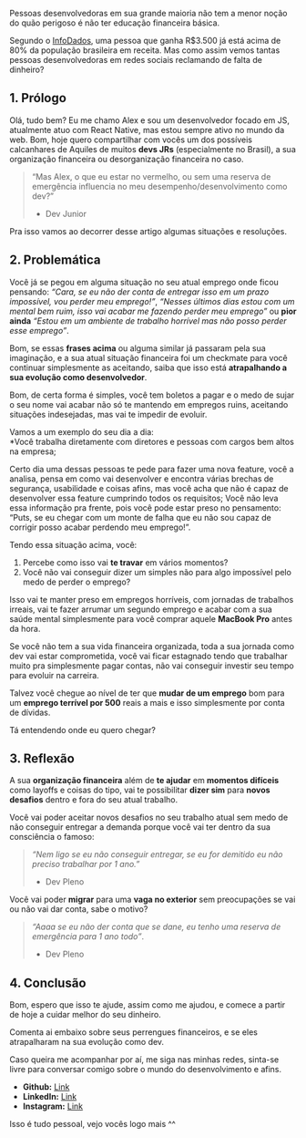 Pessoas desenvolvedoras em sua grande maioria não tem a menor noção do quão perigoso é não ter educação financeira básica.

Segundo o [InfoDados](https://www.infodados.com/2022/06/calculadora-de-renda-brasil.html), uma pessoa que ganha R$3.500 já está acima de 80% da população brasileira em receita. Mas como assim vemos tantas pessoas desenvolvedoras em redes sociais reclamando de falta de dinheiro?
## 1. Prólogo

Olá, tudo bem? Eu me chamo Alex e sou um desenvolvedor focado em JS, atualmente atuo com React Native, mas estou sempre ativo no mundo da web. Bom, hoje quero compartilhar com vocês um dos possíveis calcanhares de Aquiles de muitos **devs JRs** (especialmente no Brasil), a sua organização financeira ou desorganização financeira no caso. 


> “Mas Alex, o que eu estar no vermelho, ou sem uma reserva de emergência influencia no meu desempenho/desenvolvimento como dev?” 
> - Dev Junior 

Pra isso vamos ao decorrer desse artigo algumas situações e resoluções.

## 2. Problemática

Você já se pegou em alguma situação no seu atual emprego onde ficou pensando: _“Cara, se eu não der conta de entregar isso em um prazo impossível, vou perder meu emprego!”_, _“Nesses últimos dias estou com um mental bem ruim, isso vai acabar me fazendo perder meu emprego”_ ou **pior ainda** _“Estou em um ambiente de trabalho horrível mas não posso perder esse emprego”_.

Bom, se essas **frases acima** ou alguma similar já passaram pela sua imaginação, e a sua atual situação financeira foi um checkmate para você continuar simplesmente as aceitando, saiba que isso está **atrapalhando a sua evolução como desenvolvedor**.


Bom, de certa forma é simples, você tem boletos a pagar e o medo de sujar o seu nome vai acabar não só te mantendo em empregos ruins, aceitando situações indesejadas, mas vai te impedir de evoluir.

Vamos a um exemplo do seu dia a dia:  
*Você trabalha diretamente com diretores e pessoas com cargos bem altos na empresa;

Certo dia uma dessas pessoas te pede para fazer uma nova feature, você a analisa, pensa em como vai desenvolver e encontra várias brechas de segurança, usabilidade e coisas afins, mas você acha que não é capaz de desenvolver essa feature cumprindo todos os requisitos;
Você não leva essa informação pra frente, pois você pode estar preso no pensamento: 
“Puts, se eu chegar com um monte de falha que eu não sou capaz de corrigir posso acabar perdendo meu emprego!”.

Tendo essa situação acima, você:

1. Percebe como isso vai **te travar** em vários momentos? 
2. Você não vai conseguir dizer um simples não para algo impossível pelo medo de perder o emprego?

Isso vai te manter preso em empregos horríveis, com jornadas de trabalhos irreais, vai te fazer arrumar um segundo emprego e acabar com a sua saúde mental simplesmente para você comprar aquele **MacBook Pro** antes da hora. 

Se você não tem a sua vida financeira organizada, toda a sua jornada como dev vai estar comprometida, você vai ficar estagnado tendo que trabalhar muito pra simplesmente pagar contas, não vai conseguir investir seu tempo para evoluir na carreira.

Talvez você chegue ao nível de ter que **mudar de um emprego** bom para um **emprego terrível por 500** reais a mais e isso simplesmente por conta de dívidas. 

Tá entendendo onde eu quero chegar?
## 3.  Reflexão

A sua **organização financeira** além de **te ajudar** em **momentos difíceis** como layoffs e coisas do tipo, vai te possibilitar **dizer sim** para **novos desafios** dentro e fora do seu atual trabalho. 

Você vai poder aceitar novos desafios no seu trabalho atual sem medo de não conseguir entregar a demanda porque você vai ter dentro da sua consciência o famoso:

> _“Nem ligo se eu não conseguir entregar, se eu for demitido eu não preciso trabalhar por 1 ano.”_
> - Dev Pleno

Você vai poder **migrar** para uma **vaga no exterior** sem preocupações se vai ou não vai dar conta, sabe o motivo? 

> _“Aaaa se eu não der conta que se dane, eu tenho uma reserva de emergência para 1 ano todo”_.
> - Dev Pleno


## 4. Conclusão

Bom, espero que isso te ajude, assim como me ajudou, e comece a partir de hoje a cuidar melhor do seu dinheiro. 

Comenta ai embaixo sobre seus perrengues financeiros, e se eles atrapalharam na sua evolução como dev.
  

Caso queira me acompanhar por aí, me siga nas minhas redes, sinta-se livre para conversar comigo sobre o mundo do desenvolvimento e afins.

- **Github:** [Link](https://github.com/)
- **LinkedIn:** [Link](https://www.linkedin.com/in/alexdlli/)
- **Instagram:** [Link](https://www.instagram.com/alexdlli/)


Isso é tudo pessoal, vejo vocês logo mais ^^

